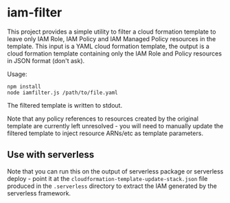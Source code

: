 # iam-filter

This project provides a simple utility to filter a cloud formation template to leave only IAM Role, IAM Policy and IAM Managed Policy resources in the template. This input is a YAML cloud formation template, the output is a cloud formation template containing only the IAM Role and Policy resources in JSON format (don't ask).

Usage:

````console
npm install
node iamfilter.js /path/to/file.yaml
````

The filtered template is written to stdout.

Note that any policy references to resources created by the original template are currently left unresolved - you will need to manually update the filtered template to inject resource ARNs/etc as template parameters.

## Use with serverless

Note that you can run this on the output of serverless package or serverless deploy - point it at the `cloudformation-template-update-stack.json` file produced in the `.serverless` directory to extract the IAM generated by the serverless framework.
